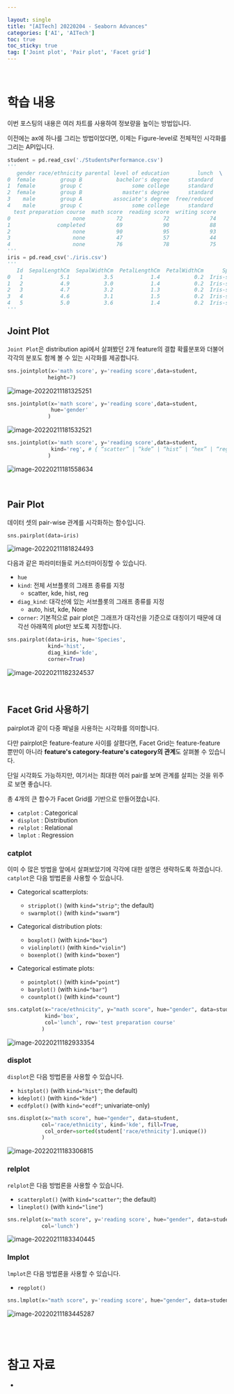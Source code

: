 ```yaml
---

layout: single
title: "[AITech] 20220204 - Seaborn Advances"
categories: ['AI', 'AITech']
toc: true
toc_sticky: true
tag: ['Joint plot', 'Pair plot', 'Facet grid']
---
```




<br>

# 학습 내용

이번 포스팅의 내용은 여러 차트를 사용하여 정보량을 높이는 방법입니다. 

이전에는 ax에 하나를 그리는 방법이었다면, 이제는 Figure-level로 전체적인 시각화를 그리는 API입니다. 

```python
student = pd.read_csv('./StudentsPerformance.csv')
'''
   gender race/ethnicity parental level of education         lunch  \
0  female        group B           bachelor's degree      standard   
1  female        group C                some college      standard   
2  female        group B             master's degree      standard   
3    male        group A          associate's degree  free/reduced   
4    male        group C                some college      standard  
  test preparation course  math score  reading score  writing score  
0                    none          72             72             74  
1               completed          69             90             88  
2                    none          90             95             93  
3                    none          47             57             44  
4                    none          76             78             75 
'''
iris = pd.read_csv('./iris.csv')
'''
   Id  SepalLengthCm  SepalWidthCm  PetalLengthCm  PetalWidthCm      Species
0   1            5.1           3.5            1.4           0.2  Iris-setosa
1   2            4.9           3.0            1.4           0.2  Iris-setosa
2   3            4.7           3.2            1.3           0.2  Iris-setosa
3   4            4.6           3.1            1.5           0.2  Iris-setosa
4   5            5.0           3.6            1.4           0.2  Iris-setosa
'''
```



## Joint Plot

`Joint Plot`은 distribution api에서 살펴봤던 2개 feature의 결합 확률분포와 더불어 각각의 분포도 함께 볼 수 있는 시각화를 제공합니다. 

```python
sns.jointplot(x='math score', y='reading score',data=student,
             height=7)
```

 ![image-20220211181325251](https://user-images.githubusercontent.com/70505378/153569359-95aa9833-185e-4c99-b820-adc9c582b7b3.png)

```python
sns.jointplot(x='math score', y='reading score',data=student,
              hue='gender'
             )
```

![image-20220211181532521](https://user-images.githubusercontent.com/70505378/153569363-c644aa8c-5223-4dac-95b2-a48ede2b1a0f.png)

```python
sns.jointplot(x='math score', y='reading score',data=student,
              kind='reg', # { “scatter” | “kde” | “hist” | “hex” | “reg” | “resid” }, 
             )
```

![image-20220211181558634](https://user-images.githubusercontent.com/70505378/153569364-e4a72324-8830-4e5d-81b0-2b1084bfbd7d.png)





<br>

## Pair Plot

데이터 셋의 pair-wise 관계를 시각화하는 함수입니다. 

```python
sns.pairplot(data=iris)
```

![image-20220211181824493](https://user-images.githubusercontent.com/70505378/153569367-a77aa383-26d4-43e8-8d1e-597fa6524a56.png)

다음과 같은 파라미터들로 커스터마이징할 수 있습니다. 

* `hue`
* `kind`: 전체 서브플롯의 그래프 종류를 지정
  * scatter, kde, hist, reg
* `diag_kind`: 대각선에 있는 서브플롯의 그래프 종류를 지정
  * auto, hist, kde, None
* `corner`: 기본적으로 pair plot은 그래프가 대각선을 기준으로 대칭이기 때문에 대각선 아래쪽의 plot만 보도록 지정합니다. 

```python
sns.pairplot(data=iris, hue='Species', 
             kind='hist',
             diag_kind='kde',
             corner=True)
```

![image-20220211182324537](https://user-images.githubusercontent.com/70505378/153569372-7286b061-53eb-44a3-ae2a-9f419657d144.png)

<br>

## Facet Grid 사용하기

pairplot과 같이 다중 패널을 사용하는 시각화를 의미합니다.

다만 pairplot은 feature-feature 사이를 살폈다면, Facet Grid는 feature-feature 뿐만이 아니라 **feature's category-feature's category의 관계**도 살펴볼 수 있습니다.

단일 시각화도 가능하지만, 여기서는 최대한 여러 pair를 보며 관계를 살피는 것을 위주로 보면 좋습니다.

총 4개의 큰 함수가 Facet Grid를 기반으로 만들어졌습니다.

- `catplot` : Categorical 
- `displot` : Distribution
- `relplot` : Relational
- `lmplot` : Regression

### catplot

이미 수 많은 방법을 앞에서 살펴보았기에 각각에 대한 설명은 생략하도록 하겠습니다.
`catplot`은 다음 방법론을 사용할 수 있습니다.

- Categorical scatterplots:
    - `stripplot()` (with `kind="strip"`; the default)
    - `swarmplot()` (with `kind="swarm"`)

- Categorical distribution plots:
    - `boxplot()` (with `kind="box"`)
    - `violinplot()` (with `kind="violin"`)
    - `boxenplot()` (with `kind="boxen"`)

- Categorical estimate plots:
    - `pointplot()` (with `kind="point"`)
    - `barplot()` (with `kind="bar"`)
    - `countplot()` (with `kind="count"`)

```python
sns.catplot(x="race/ethnicity", y="math score", hue="gender", data=student,
            kind='box', 
            col='lunch', row='test preparation course'
           )
```



![image-20220211182933354](https://user-images.githubusercontent.com/70505378/153569376-4e3f9752-1e15-4d25-b1eb-50cbdce39b20.png)





### displot

`displot`은 다음 방법론을 사용할 수 있습니다.

- `histplot()` (with `kind="hist"`; the default)
- `kdeplot()` (with `kind="kde"`)
- `ecdfplot()` (with `kind="ecdf"`; univariate-only)

```python
sns.displot(x="math score", hue="gender", data=student,
           col='race/ethnicity', kind='kde', fill=True,
            col_order=sorted(student['race/ethnicity'].unique())
           )
```

![image-20220211183306815](https://user-images.githubusercontent.com/70505378/153569377-7ae084cd-c4e2-4493-a281-96e0d2f05d18.png)





### relplot

`relplot`은 다음 방법론을 사용할 수 있습니다.

- `scatterplot()` (with `kind="scatter"`; the default)
- `lineplot()` (with `kind="line"`)

```python
sns.relplot(x="math score", y='reading score', hue="gender", data=student,
           col='lunch')
```

![image-20220211183340445](https://user-images.githubusercontent.com/70505378/153569381-01fa0882-bde0-4523-98df-fe2e4da14424.png)

### lmplot

`lmplot`은 다음 방법론을 사용할 수 있습니다.

- `regplot()`

```python
sns.lmplot(x="math score", y='reading score', hue="gender", data=student)
```

![image-20220211183445287](https://user-images.githubusercontent.com/70505378/153569382-cba4dafb-96f2-4243-a96c-8a0c63dd4246.png)











<br>

<br>

# 참고 자료

* 

















<br>
